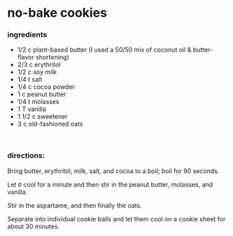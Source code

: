 # no-bake cookies

### ingredients
- 1/2 c plant-based butter (I used a 50/50 mix of coconut oil & butter-flavor shortening)
- 2/3 c erythritol
- 1/2 c soy milk
- 1/4 t salt
- 1/4 c cocoa powder
- 1 c peanut butter
- 1/4 t molasses
- 1 T vanilla
- 1 1/2 c sweetener
- 3 c old-fashioned oats

<br>

### directions:

Bring butter, erythritol, milk, salt, and cocoa to a boil; boil for 90 seconds.

Let it cool for a minute and then stir in the peanut butter, molasses, and vanilla.

Stir in the aspartame, and then finally the oats.

Separate into individual cookie balls and let them cool on a cookie sheet for about 30 minutes.
